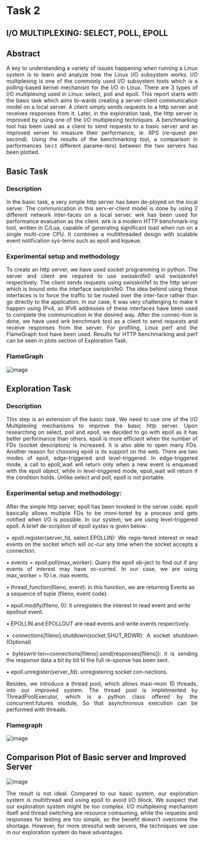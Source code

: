 # Task 2
## I/O MULTIPLEXING: SELECT, POLL, EPOLL
## Abstract
<p align="justify">A key to understanding a variety of issues happening when running a Linux system is to learn and analyze how the Linux I/O subsystem works. I/O multiplexing is one of the commonly used I/O subsystem tools which is a polling-based kernel mechanism for the I/O in Linux. There are 3 types of I/O multiplexing used in Linux: select, poll and epoll. This report starts with the basic task which aims to-wards creating a server-client communication model on a local server. A client simply sends requests to a http server and receives responses from it. Later, in the exploration task, the http server is improved by using one of the I/O multiplexing techniques. A benchmarking tool has been used as a client to send requests to a basic server and an improved server to measure their performance, ie. RPS (re-quest per second). Using the results of the benchmarking tool, a comparison in performances (w.r.t different parame-ters) between the two servers has been plotted.

## Basic Task
### Description
<p align="justify"> In the basic task, a very simple http server has been de-ployed on the local server. The communication in this serv-er-client model is done by using 2 different network inter-faces on a local server. wrk has been used for performance evaluation as the client. wrk is a modern HTTP benchmark-ing tool, written in C/Lua, capable of generating significant load when run on a single multi-core CPU. It combines a multithreaded design with scalable event notification sys-tems such as epoll and kqueue.

### Experimental setup and methodology
<p align="justify">To create an http server, we have used socket programming in python. The server and client are required to use swissknife0 and swissknife1 respectively. The client sends requests using swissknife1 to the http server which is bound onto the interface swissknife0. The idea behind using these interfaces is to force the traffic to be routed over the inter-face rather than go directly to the application. In our case, it was very challenging to make it happen using IPv4, so IPv6 addresses of these interfaces have been used to complete the communication in the desired way. After the connec-tion is done, we have used wrk benchmark tool as a client to send requests and receive responses from the server. For profiling, Linux perf and the FlameGraph tool have been used. Results for HTTP benchmarking and perf can be seen in plots section of Exploration Task.

### FlameGraph
  
![image](https://user-images.githubusercontent.com/76809539/143503876-a84aeeda-8f22-4823-928a-b92481c084d4.png)
  
## Exploration Task
### Description
<p align="justify">This step is an extension of the basic task. We need to use one of the I/O Multiplexing mechanisms to improve the basic http server. Upon researching on select, poll and epoll, we decided to go with epoll as it has better performance than others. epoll is more efficient when the number of FDs (socket descriptors) is increased. It is also able to open many FDs. Another reason for choosing epoll is its support on the web. There are two modes of epoll, edge-triggered and level-triggered. In edge-triggered mode, a call to epoll_wait will return only when a new event is enqueued with the epoll object, while in level-triggered mode, epoll_wait will return if the condition holds. Unlike select and poll, epoll is not portable.
  
### Experimental setup and methodology:

<p align="justify">After the simple http server, epoll has been invoked in the server code. epoll basically allows multiple FDs to be moni-tored by a process and gets notified when I/O is possible. In our system, we are using level-triggered epoll. A brief de-scription of epoll systax is given below:
  
<p align="justify">•	epoll.register(server_fd, select.EPOLLIN): We regis-tered interest in read events on the socket which will oc-cur any time when the socket accepts a connection. 
  
<p align="justify">•	events = epoll.poll(max_worker): Query the epoll ob-ject to find out if any events of interest may have oc-curred. In our case, we are using max_worker = 10 i.e. max events.

•	thread_function(fileno, event): in this function, we are returning Events as a sequence of tuple (fileno, event code).

•	epoll.modify(fileno, 0): it unregisters the interest in read event and write epollout event.
  
•	EPOLLIN and EPOLLOUT are read events and write events respectively.

<p align="justify">•	connections[fileno].shutdown(socket.SHUT_RDWR): A socket shutdown (Optional)
  
<p align="justify">•	byteswrit-ten=connections[fileno].send(responses[fileno]): it is sending the response data a bit by bit til the full re-sponse has been sent.
  
•	epoll.unregister(server_fd): unregistering socket con-nections.
  
<p align="justify">Besides, we introduce a thread pool, which allows maxi-mum 10 threads, into our improved system. The thread pool is impletmented by ThreadPoolExecutor, which is a python class offered by the concurrent.futures module, So that asynchronous execution can be performed with threads.

### Flamegraph
  
![image](https://user-images.githubusercontent.com/76809539/143504314-d392d812-613a-418b-9f8e-8081ce408637.png)

## Comparison Plot of Basic server and Improved Server

![image](https://user-images.githubusercontent.com/76809539/143503765-dcc90a9a-c49b-433a-9d9e-8c2a68d5f99b.png)
  
<p align="justify">The result is not ideal. Compared to our basic system, our exploration system is multithread and using epoll to avoid I/O block. We suspect that our exploration system might be too complex. I/O multiplexing mechanism itself and thread switching are resource comsuming, while the requests and responses for testing are too simple, so the benefit doesn't overcome the shortage. However, for more stressful web servers, the techniques we use in our exploration system do have advantages.
